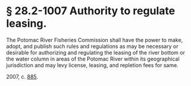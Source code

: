 # § 28.2-1007 Authority to regulate leasing.

<p>The Potomac River Fisheries Commission shall have the power to make, adopt, and publish such rules and regulations as may be necessary or desirable for authorizing and regulating the leasing of the river bottom or the water column in areas of the Potomac River within its geographical jurisdiction and may levy license, leasing, and repletion fees for same.</p><p> 2007, c. <a href='http://lis.virginia.gov/cgi-bin/legp604.exe?071+ful+CHAP0885'>885</a>.</p>